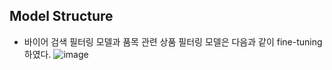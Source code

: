 ## Model Structure
- 바이어 검색 필터링 모델과 품목 관련 상품 필터링 모델은 다음과 같이 fine-tuning 하였다.
![image](https://github.com/KPMG-2024/KPMG-BYBL/assets/62554639/43c908b4-d303-42ec-8dad-27f6872a152a)
